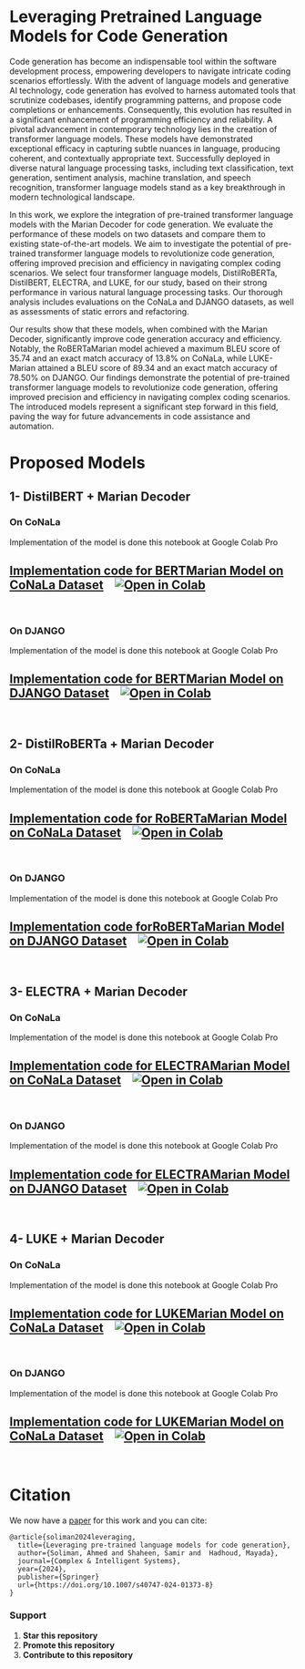 # Leveraging Pretrained Language Models for Code Generation

Code generation has become an indispensable tool within the software development process, empowering developers to navigate intricate coding scenarios effortlessly. With the advent of language models and generative AI technology, code generation has evolved to harness automated tools that scrutinize codebases, identify programming patterns, and propose code completions or enhancements. Consequently, this evolution has resulted in a significant enhancement of programming efficiency and reliability.
A pivotal advancement in contemporary technology lies in the creation of transformer language models. These models have demonstrated exceptional efficacy in capturing subtle nuances in language, producing coherent, and contextually appropriate text. Successfully deployed in diverse natural language processing tasks, including text classification, text generation, sentiment analysis, machine translation, and speech recognition, transformer language models stand as a key breakthrough in modern technological landscape.

In this work, we explore the integration of pre-trained transformer language models with the Marian Decoder for code generation. We evaluate the performance of these models on two datasets and compare them to existing state-of-the-art models. We aim to investigate the potential of pre-trained transformer language models to revolutionize code generation, offering improved precision and efficiency in navigating complex coding scenarios.
We select four transformer language models, DistilRoBERTa, DistilBERT, ELECTRA, and LUKE, for our study, based on their strong performance in various natural language processing tasks. Our thorough analysis includes evaluations on the CoNaLa and DJANGO datasets, as well as assessments of static errors and refactoring.

Our results show that these models, when combined with the Marian Decoder, significantly improve code generation accuracy and efficiency. Notably, the RoBERTaMarian model achieved a maximum BLEU score of 35.74 and an exact match accuracy of 13.8\% on CoNaLa, while LUKE-Marian attained a BLEU score of 89.34 and an exact match accuracy of 78.50% on DJANGO.
Our findings demonstrate the potential of pre-trained transformer language models to revolutionize code generation, offering improved precision and efficiency in navigating complex coding scenarios. The introduced models represent a significant step forward in this field, paving the way for future advancements in code assistance and automation.

# Proposed Models

## 1- DistilBERT + Marian Decoder

### On CoNaLa
Implementation of the model is done this notebook at Google Colab Pro
## [Implementation code for BERTMarian Model on CoNaLa Dataset](https://github.com/AhmedSSoliman/Leveraging-Pretrained-Language-Models-for-Code-Generation/blob/master/DistilBERT_Marian_CoNaLa.ipynb) &nbsp;&nbsp; [![Open in Colab][Colab Badge]][DistilBERT-Marian-CoNaLa]

<br />

### On DJANGO
Implementation of the model is done this notebook at Google Colab Pro
## [Implementation code for BERTMarian Model on DJANGO Dataset](https://github.com/AhmedSSoliman/Leveraging-Pretrained-Language-Models-for-Code-Generation/blob/master/DistilBERT_Marian_DJANGO.ipynb) &nbsp;&nbsp; [![Open in Colab][Colab Badge]][DistilBERT-Marian-DJANGO]

<br />


## 2- DistilRoBERTa + Marian Decoder

### On CoNaLa
Implementation of the model is done this notebook at Google Colab Pro
## [Implementation code for RoBERTaMarian Model on CoNaLa Dataset](https://github.com/AhmedSSoliman/Leveraging-Pretrained-Language-Models-for-Code-Generation/blob/master/DistilRoBERTa_Marian_CoNaLa.ipynb) &nbsp;&nbsp; [![Open in Colab][Colab Badge]][DistilRoBERTa-Marian-CoNaLa]

<br />

### On DJANGO
Implementation of the model is done this notebook at Google Colab Pro
## [Implementation code forRoBERTaMarian Model on DJANGO Dataset](https://github.com/AhmedSSoliman/Leveraging-Pretrained-Language-Models-for-Code-Generation/blob/master/DistilRoBERTa_Marian_DJANGO.ipynb) &nbsp;&nbsp; [![Open in Colab][Colab Badge]][DistilRoBERTa-Marian-DJANGO]

<br />


## 3- ELECTRA + Marian Decoder

### On CoNaLa
Implementation of the model is done this notebook at Google Colab Pro
## [Implementation code for ELECTRAMarian Model on CoNaLa Dataset](https://github.com/AhmedSSoliman/Leveraging-Pretrained-Language-Models-for-Code-Generation/blob/master/ELECTRA_Marian_CoNaLa.ipynb) &nbsp;&nbsp; [![Open in Colab][Colab Badge]][ELECTRA-Marian-CoNaLa]

<br />

### On DJANGO
Implementation of the model is done this notebook at Google Colab Pro
## [Implementation code for ELECTRAMarian Model on DJANGO Dataset](https://github.com/AhmedSSoliman/Leveraging-Pretrained-Language-Models-for-Code-Generation/blob/master/ELECTRA_Marian_DJANGO.ipynb) &nbsp;&nbsp; [![Open in Colab][Colab Badge]][ELECTRA-Marian-DJANGO]

<br />


## 4- LUKE + Marian Decoder

### On CoNaLa
Implementation of the model is done this notebook at Google Colab Pro
## [Implementation code for LUKEMarian Model on CoNaLa Dataset](https://github.com/AhmedSSoliman/Leveraging-Pretrained-Language-Models-for-Code-Generation/blob/master/LUKE_Marian_CoNaLa.ipynb) &nbsp;&nbsp; [![Open in Colab][Colab Badge]][LUKE-Marian-CoNaLa]

<br />

### On DJANGO
Implementation of the model is done this notebook at Google Colab Pro
## [Implementation code for LUKEMarian Model on CoNaLa Dataset](https://github.com/AhmedSSoliman/Leveraging-Pretrained-Language-Models-for-Code-Generation/blob/master/LUKE_Marian_CoNaLa.ipynb) &nbsp;&nbsp; [![Open in Colab][Colab Badge]][LUKE-Marian-DJANGO]

<br />





# Citation

We now have a [paper](https://doi.org/10.1007/s40747-024-01373-8) for this work and you can cite:

```
@article{soliman2024leveraging,
  title={Leveraging pre-trained language models for code generation},
  author={Soliman, Ahmed and Shaheen, Samir and  Hadhoud, Mayada},
  journal={Complex & Intelligent Systems},
  year={2024},
  publisher={Springer}
  url={https://doi.org/10.1007/s40747-024-01373-8}
}

```


### Support
1.  **Star this repository**
2.  **Promote this repository**
3.  **Contribute to this repository**





[Colab Badge]:          https://colab.research.google.com/assets/colab-badge.svg
[License-Badge]:        https://img.shields.io/badge/License-MIT-blue.svg
[DistilBERT-Marian-CoNaLa]:         https://colab.research.google.com/drive/1liPpj16n4NWZX-W0sDYWFcPoWxHEJpgh?usp=sharing
[DistilBERT-Marian-DJANGO]:         https://colab.research.google.com/drive/1qwuFUCX-DwdnCnd5Y6J2e3yNjOMUSocJ?usp=sharing
[DistilRoBERTa-Marian-CoNaLa]:         https://colab.research.google.com/drive/1vFysJpj6FLxqBq6VXFzoqvk6DUQdYEM4?usp=sharing
[DistilRoBERTa-Marian-DJANGO]:         https://colab.research.google.com/drive/1CWccGEeQUHt56wQatWZlSWxApNHX3LTn?usp=sharing
[ELECTRA-Marian-CoNaLa]:         https://colab.research.google.com/drive/18lXuDhb-AfSOhn_TJUCV_45un0C-q39v?usp=sharing
[ELECTRA-Marian-DJANGO]:         https://colab.research.google.com/drive/1d5amVCygH0C45Uy5cMNKzDkkje8nvsRe?usp=sharing
[LUKE-Marian-CoNaLa]:         https://colab.research.google.com/drive/1-DrB0eaoBEiJwaQLESrYps2R78vM3Xgi?usp=sharing
[LUKE-Marian-DJANGO]:         https://colab.research.google.com/drive/1sm3WPe5wnN_sSEDaHaMpp-cI9aWP5dMw?usp=sharing
